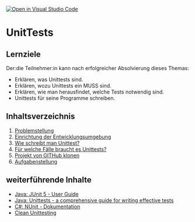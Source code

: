 [![Open in Visual Studio Code](https://classroom.github.com/assets/open-in-vscode-2e0aaae1b6195c2367325f4f02e2d04e9abb55f0b24a779b69b11b9e10269abc.svg)](https://classroom.github.com/online_ide?assignment_repo_id=17529601&assignment_repo_type=AssignmentRepo)
# UnitTests

## Lernziele
Der:die Teilnehmer:in kann nach erfolgreicher Absolvierung dieses Themas:
- Erklären, was Unittests sind.
- Erklären, wozu Unittests ein MUSS sind.
- Erklären, wie man herausfindet, welche Tests notwendig sind.
- Unittests für seine Programme schreiben.

## Inhaltsverzeichnis

1. [Problemstellung](contents/01-problemstellung.md)
1. [Einrichtung der Entwicklungsumgebung](contents/02-einrichtung-entwicklungsumgebung.md)
1. [Wie schreibt man Unittest?](contents/03-unittests-schreiben.md)
1. [Für welche Fälle braucht es Unittests?](contents/04-anwendungsfaelle.md)
1. [Projekt von GITHub klonen](contents/05-cloneprojectfromgithub.md)
1. [Aufgabenstellung](contents/XX-aufgabenstellung.md)

## weiterführende Inhalte

* [Java: JUnit 5 - User Guide](https://junit.org/junit5/docs/current/user-guide/)
* [Java: Unittests - a comprehensive guide for writing effective tests](https://www.javacodegeeks.com/2023/08/unit-testing-best-practices-a-comprehensive-guide-for-writing-effective-tests.html)
* [C#: NUnit - Dokumentation](https://docs.nunit.org/)
* [Clean Unittesting](https://www.informatik-aktuell.de/entwicklung/methoden/clean-unit-testing-die-kunst-wartbare-unit-tests-zu-schreiben.html)
